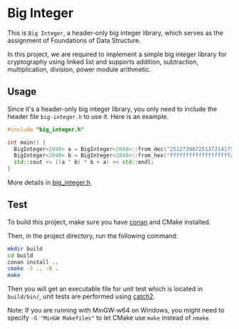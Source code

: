 # Big Integer

This is `Big Integer`, a header-only big integer library, which serves as the assignment of Foundations of Data Structure.

In this project, we are required to implement a simple big integer library for cryptography using linked list and supports addition, subtraction, multiplication, division, power module arithmetic.

## Usage

Since it's a header-only big integer library, you only need to include the header file `big-integer.h` to use it. Here is an example.

```c++
#include "big_integer.h"

int main() {
  BigInteger<2048> a = BigInteger<2048>::from_dec("251273987251372141751215782137213");
  BigInteger<2048> b = BigInteger<2048>::from_hex("fffffffffffffffffffaaaaaaaaaaaaaa");
  std::cout << ((a ^ b) * b + a) << std::endl;
}
```

More details in [big_integer.h](big_integer.h).

## Test

To build this project, make sure you have [conan](https://github.com/conan-io/conan) and CMake installed.

Then, in the project directory, run the following command:

```bash
mkdir build
cd build
conan install ..
cmake -S .. -B .
make
```

Then you will get an executable file for unit test which is located in `build/bin/`, unit tests are performed using [catch2](https://github.com/catchorg/Catch2).

Note: If you are running with MinGW-w64 on Windows, you might need to specify `-G "MinGW Makefiles"` to let CMake use `make` instead of `nmake`.